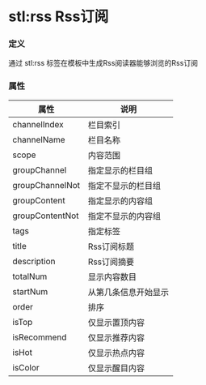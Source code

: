 ﻿# stl:rss Rss订阅


### 定义

通过 stl:rss 标签在模板中生成Rss阅读器能够浏览的Rss订阅

### 属性

属性  | 说明
------  | ------
channelIndex | 栏目索引
channelName | 栏目名称
scope | 内容范围
groupChannel | 指定显示的栏目组
groupChannelNot | 指定不显示的栏目组
groupContent | 指定显示的内容组
groupContentNot | 指定不显示的内容组
tags | 指定标签
title | Rss订阅标题
description | Rss订阅摘要
totalNum | 显示内容数目
startNum | 从第几条信息开始显示
order | 排序
isTop | 仅显示置顶内容
isRecommend | 仅显示推荐内容
isHot | 仅显示热点内容
isColor | 仅显示醒目内容